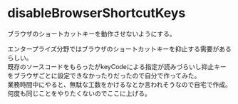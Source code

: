 # disableBrowserShortcutKeys
ブラウザのショートカットキーを動作させないようにする。  

エンタープライズ分野ではブラウザのショートカットキーを抑止する需要があるらしい。  
既存のソースコードをもらったがkeyCodeによる指定が読みづらいし抑止キーをブラウザごとに設定できなかったりだったので自分で作ってみた。  
業務時間中にやると、無駄な工数をかけるなとか言われそうなので自宅で作成。  
何度も同じことをやりたくないのでここに上げる。  
